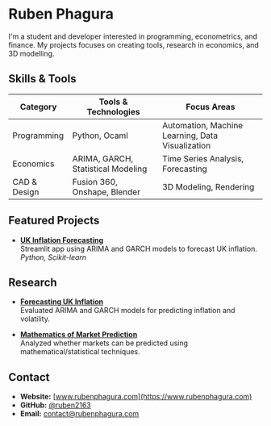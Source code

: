 # Ruben Phagura

I'm a student and developer interested in programming, econometrics, and finance. My projects focuses on creating tools, research in economics, and 3D modelling.

## Skills & Tools

| Category       | Tools & Technologies                     | Focus Areas                          |
|----------------|------------------------------------------|--------------------------------------|
| Programming    | Python, Ocaml          | Automation, Machine Learning, Data Visualization |
| Economics      | ARIMA, GARCH, Statistical Modeling       | Time Series Analysis, Forecasting    |
| CAD & Design   | Fusion 360, Onshape, Blender             | 3D Modeling, Rendering   |

## Featured Projects

- **[UK Inflation Forecasting](https://rubenphagura-uk-inflation.streamlit.app)**  
  Streamlit app using ARIMA and GARCH models to forecast UK inflation.  
  *Python, Scikit-learn*

## Research

- **[Forecasting UK Inflation](https://www.rubenphagura.com/rubens-economics/forecasting-uk-inflation/)**  
  Evaluated ARIMA and GARCH models for predicting inflation and volatility.

- **[Mathematics of Market Prediction](https://www.rubenphagura.com/rubens-economics/stock-market-prediction/)**  
  Analyzed whether markets can be predicted using mathematical/statistical techniques.

## Contact

- **Website:** [www.rubenphagura.com](https://www.rubenphagura.com)  
- **GitHub:** [@ruben2163](https://github.com/ruben2163)  
- **Email:** contact@rubenphagura.com
